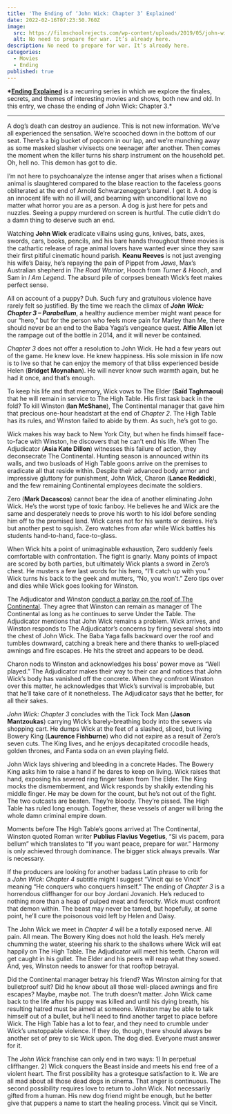 ```yaml
---
title: 'The Ending of ‘John Wick: Chapter 3’ Explained'
date: 2022-02-16T07:23:50.760Z
image:
  src: https://filmschoolrejects.com/wp-content/uploads/2019/05/john-wick-3.jpg
  alt: No need to prepare for war. It’s already here.
description: No need to prepare for war. It’s already here.
categories:
  - Movies
  - Ending
published: true
---
```


**\*[Ending Explained](https://filmschoolrejects.com/topics/ending-explained/)** is a recurring series in which we explore the finales, secrets, and themes of interesting movies and shows, both new and old. In this entry, we chase the ending of John Wick: Chapter 3.\*

---

A dog’s death can destroy an audience. This is not new information. We’ve all experienced the sensation. We’re scooched down in the bottom of our seat. There’s a big bucket of popcorn in our lap, and we’re munching away as some masked slasher vivisects one teenager after another. Then comes the moment when the killer turns his sharp instrument on the household pet. Oh, hell no. This demon has got to die.

I’m not here to psychoanalyze the intense anger that arises when a fictional animal is slaughtered compared to the blase reaction to the faceless goons obliterated at the end of Arnold Schwarzenegger’s barrel. I get it. A dog is an innocent life with no ill will, and beaming with unconditional love no matter what horror you are as a person. A dog is just here for pets and nuzzles. Seeing a puppy murdered on screen is hurtful. The cutie didn’t do a damn thing to deserve such an end.

Watching **John Wick** eradicate villains using guns, knives, bats, axes, swords, cars, books, pencils, and his bare hands throughout three movies is the cathartic release of rage animal lovers have wanted ever since they saw their first pitiful cinematic hound parish. **Keanu Reeves** is not just avenging his wife’s Daisy, he’s repaying the pain of Pippet from *Jaws*, Max’s Australian shepherd in *The Road Warrior*, Hooch from *Turner & Hooch*, and Sam in *I Am Legend*. The absurd pile of corpses beneath Wick’s feet makes perfect sense.

All on account of a puppy? Duh. Such fury and gratuitous violence have rarely felt so justified. By the time we reach the climax of **_John Wick: Chapter 3 – Parabellum_**, a healthy audience member might want peace for our “hero,” but for the person who feels more pain for Marley than Me, there should never be an end to the Baba Yaga’s vengeance quest. **Alfie Allen** let the rampage out of the bottle in 2014, and it will never be contained.

*Chapter 3* does not offer a resolution to John Wick. He had a few years out of the game. He knew love. He knew happiness. His sole mission in life now is to live so that he can enjoy the memory of that bliss experienced beside Helen (**Bridget Moynahan**). He will never know such warmth again, but he had it once, and that’s enough.

To keep his life and that memory, Wick vows to The Elder (**Saïd Taghmaoui**) that he will remain in service to The High Table. His first task back in the fold? To kill Winston (**Ian McShane**), The Continental manager that gave him that precious one-hour headstart at the end of *Chapter 2*. The High Table has its rules, and Winston failed to abide by them. As such, he’s got to go.

Wick makes his way back to New York City, but when he finds himself face-to-face with Winston, he discovers that he can’t end his life. When The Adjudicator (**Asia Kate Dillon**) witnesses this failure of action, they deconsecrate The Continental. Hunting season is announced within its walls, and two busloads of High Table goons arrive on the premises to eradicate all that reside within. Despite their advanced body armor and impressive gluttony for punishment, John Wick, Charon (**Lance Reddick**), and the few remaining Continental employees decimate the soldiers.

Zero (**Mark Dacascos**) cannot bear the idea of another eliminating John Wick. He’s the worst type of toxic fanboy. He believes he and Wick are the same and desperately needs to prove his worth to his idol before sending him off to the promised land. Wick cares not for his wants or desires. He’s but another pest to squish. Zero watches from afar while Wick battles his students hand-to-hand, face-to-glass.

When Wick hits a point of unimaginable exhaustion, Zero suddenly feels comfortable with confrontation. The fight is gnarly. Many points of impact are scored by both parties, but ultimately Wick plants a sword in Zero’s chest. He musters a few last words for his hero, “I’ll catch up with you.” Wick turns his back to the geek and mutters, “No, you won’t.” Zero tips over and dies while Wick goes looking for Winston.

The Adjudicator and Winston [conduct a parlay on the roof of The Continental](https://youtu.be/-l25oW7nnFc). They agree that Winston can remain as manager of The Continental as long as he continues to serve Under the Table. The Adjudicator mentions that John Wick remains a problem. Wick arrives, and Winston responds to The Adjudicator’s concerns by firing several shots into the chest of John Wick. The Baba Yaga falls backward over the roof and tumbles downward, catching a break here and there thanks to well-placed awnings and fire escapes. He hits the street and appears to be dead.

Charon nods to Winston and acknowledges his boss’ power move as “Well played.” The Adjudicator makes their way to their car and notices that John Wick’s body has vanished off the concrete. When they confront Winston over this matter, he acknowledges that Wick’s survival is improbable, but that he’ll take care of it nonetheless. The Adjudicator says that he better, for all their sakes.

*John Wick: Chapter 3* concludes with the Tick Tock Man (**Jason Mantzoukas**) carrying Wick’s barely-breathing body into the sewers via shopping cart. He dumps Wick at the feet of a slashed, sliced, but living Bowery King (**Laurence Fishburne**) who did not expire as a result of Zero’s seven cuts. The King lives, and he enjoys decapitated crocodile heads, golden thrones, and Fanta soda on an even playing field.

John Wick lays shivering and bleeding in a concrete Hades. The Bowery King asks him to raise a hand if he dares to keep on living. Wick raises that hand, exposing his severed ring finger taken from The Elder. The King mocks the dismemberment, and Wick responds by shakily extending his middle finger. He may be down for the count, but he’s not out of the fight. The two outcasts are beaten. They’re bloody. They’re pissed. The High Table has ruled long enough. Together, these vessels of anger will bring the whole damn criminal empire down.

Moments before The High Table’s goons arrived at The Continental, Winston quoted Roman writer **Publius Flavius Vegetius**, “Si vis pacem, para bellum” which translates to “If you want peace, prepare for war.” Harmony is only achieved through dominance. The bigger stick always prevails. War is necessary.

If the producers are looking for another badass Latin phrase to crib for a *John Wick: Chapter 4* subtitle might I suggest “Vincit qui se Vincit” meaning “He conquers who conquers himself.” The ending of *Chapter 3* is a horrendous cliffhanger for our boy Jordani Jovanich. He’s reduced to nothing more than a heap of pulped meat and ferocity. Wick must confront that demon within. The beast may never be tamed, but hopefully, at some point, he’ll cure the poisonous void left by Helen and Daisy.

The John Wick we meet in *Chapter 4* will be a totally exposed nerve. All pain. All mean. The Bowery King does not hold the leash. He’s merely chumming the water, steering his shark to the shallows where Wick will eat happily on The High Table. The Adjudicator will meet his teeth. Charon will get caught in his gullet. The Elder and his peers will reap what they sowed. And, yes, Winston needs to answer for that rooftop betrayal.

Did the Continental manager betray his friend? Was Winston aiming for that bulletproof suit? Did he know about all those well-placed awnings and fire escapes? Maybe, maybe not. The truth doesn’t matter. John Wick came back to the life after his puppy was killed and until his dying breath, his resulting hatred must be aimed at someone. Winston may be able to talk himself out of a bullet, but he’ll need to find another target to place before Wick. The High Table has a lot to fear, and they need to crumble under Wick’s unstoppable violence. If they do, though, there should always be another set of prey to sic Wick upon. The dog died. Everyone must answer for it.

The *John Wick* franchise can only end in two ways: 1) In perpetual cliffhanger. 2) Wick conquers the Beast inside and meets his end free of a violent heart. The first possibility has a grotesque satisfaction to it. We are all mad about all those dead dogs in cinema. That anger is continuous. The second possibility requires love to return to John Wick. Not necessarily gifted from a human. His new dog friend might be enough, but he better give that puppers a name to start the healing process. Vincit qui se Vincit.
